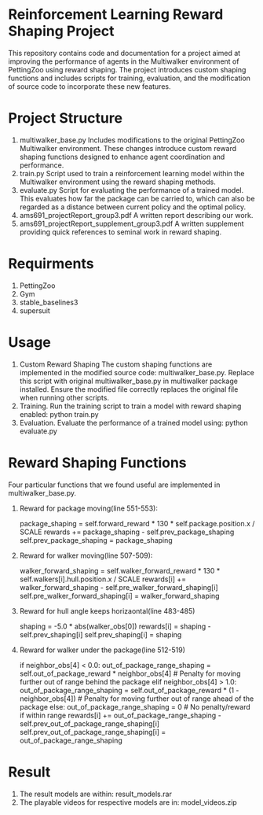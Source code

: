 # Reinforcement Learning Reward Shaping Project
This repository contains code and documentation for a project aimed at improving the performance of agents in the Multiwalker environment of PettingZoo using reward shaping. The project introduces custom shaping functions and includes scripts for training, evaluation, and the modification of source code to incorporate these new features.



# Project Structure
1. multiwalker_base.py
    Includes modifications to the original PettingZoo Multiwalker environment. These changes introduce custom reward shaping functions designed to enhance agent coordination and performance.
2. train.py
    Script used to train a reinforcement learning model within the Multiwalker environment using the reward shaping methods.
3. evaluate.py
    Script for evaluating the performance of a trained model. This evaluates how far the package can be carried to, which can also be regarded as a distance between current policy and the optimal policy.
4. ams691_projectReport_group3.pdf
    A written report describing our work.
5. ams691_projectReport_supplement_group3.pdf
    A written supplement providing quick references to seminal work in reward shaping.


# Requirments
1. PettingZoo
2. Gym
3. stable_baselines3
4. supersuit



# Usage
1. Custom Reward Shaping
    The custom shaping functions are implemented in the modified source code: multiwalker_base.py. Replace this script with original multiwalker_base.py in multiwalker package installed. Ensure the modified file correctly replaces the original file when running other scripts.
2. Training.
    Run the training script to train a model with reward shaping enabled:
    python train.py
3. Evaluation.
    Evaluate the performance of a trained model using:
    python evaluate.py



# Reward Shaping Functions
Four particular functions that we found useful are implemented in multiwalker_base.py. 

1. Reward for package moving(line 551-553):

    package_shaping = self.forward_reward * 130 * self.package.position.x / SCALE
    rewards += package_shaping - self.prev_package_shaping
    self.prev_package_shaping = package_shaping

2. Reward for walker moving(line 507-509):

    walker_forward_shaping = self.walker_forward_reward * 130 * self.walkers[i].hull.position.x / SCALE
    rewards[i] += walker_forward_shaping - self.pre_walker_forward_shaping[i]
    self.pre_walker_forward_shaping[i] = walker_forward_shaping

3. Reward for hull angle keeps horizaontal(line 483-485)

    shaping = -5.0 * abs(walker_obs[0])
    rewards[i] = shaping - self.prev_shaping[i]
    self.prev_shaping[i] = shaping

4. Reward for walker under the package(line 512-519)

    if neighbor_obs[4] < 0.0:
        out_of_package_range_shaping = self.out_of_package_reward * neighbor_obs[4]  # Penalty for moving further out of range behind the package
    elif neighbor_obs[4] > 1.0:
        out_of_package_range_shaping = self.out_of_package_reward * (1 - neighbor_obs[4])  # Penalty for moving further out of range ahead of the package
    else:
        out_of_package_range_shaping = 0  # No penalty/reward if within range
    rewards[i] += out_of_package_range_shaping - self.prev_out_of_package_range_shaping[i]
    self.prev_out_of_package_range_shaping[i] = out_of_package_range_shaping


# Result
1. The result models are within:
    result_models.rar
2. The playable videos for respective models are in:
    model_videos.zip


